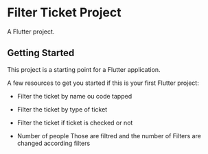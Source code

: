# Filter Ticket Project

A Flutter project.

## Getting Started

This project is a starting point for a Flutter application.

A few resources to get you started if this is your first Flutter project:

- Filter the ticket by name ou code tapped
- Filter the ticket by type of ticket
- Filter the ticket if ticket is checked or not

-  Number of people Those are filtred and the number of Filters are changed according filters
